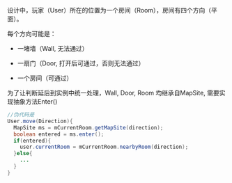 设计中，玩家（User）所在的位置为一个房间（Room），房间有四个方向（平面）。

每个方向可能是：

- 一堵墙（Wall, 无法通过）

- 一扇门（Door, 打开后可通过，否则无法通过）
- 一个房间（可通过）

为了让判断延后到实例中统一处理，Wall, Door, Room 均继承自MapSite, 需要实现抽象方法Enter()



```java
//伪代码是
User.move(Direction){
  MapSite ms = mCurrentRoom.getMapSite(direction);
  boolean entered = ms.enter();
  if(entered){
    user.currentRoom = mCurrentRoom.nearbyRoom(direction);
  }else{
    ...
  }
}
```



